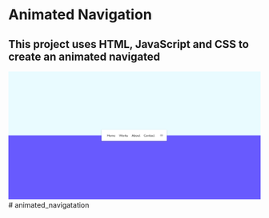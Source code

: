 # Animated Navigation

## This project uses HTML, JavaScript and CSS to create an animated navigated

![Image](1.png)# animated_navigatation
